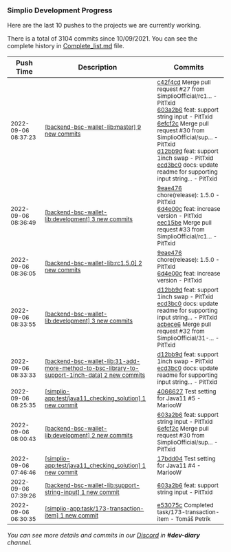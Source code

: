 
### Simplio Development Progress

Here are the last 10 pushes to the projects we are currently working.

There is a total of 3104 commits since 10/09/2021. You can see the complete history in
 [Complete_list.md](Complete_list.md) file.

| Push Time | Description | Commits |
| --- | --- | --- |
| <sub>2022-09-06 08:37:23</sub> | <sub>[[backend-bsc-wallet-lib:master] 9 new commits](https://github.com/SimplioOfficial/backend-bsc-wallet-lib/compare/d07213ab837e...fd347d34bc32)</sub> | <sub>[c42f4cd](https://github.com/SimplioOfficial/backend-bsc-wallet-lib/commit/c42f4cdffe05293d7eeb6f1178d72ed4f8027258) Merge pull request #27 from SimplioOfficial/rc1... - PitTxid<br>[603a2b6](https://github.com/SimplioOfficial/backend-bsc-wallet-lib/commit/603a2b655cc0921ec8d6b9b516df5e9ff161eaa5) feat: support string input - PitTxid<br>[6efcf2c](https://github.com/SimplioOfficial/backend-bsc-wallet-lib/commit/6efcf2ca2201e098afc0f0f1389afbb686a3c0e2) Merge pull request #30 from SimplioOfficial/sup... - PitTxid<br>[d12bb9d](https://github.com/SimplioOfficial/backend-bsc-wallet-lib/commit/d12bb9d6802b7146c277c57708db50bde1a87a67) feat: support 1inch swap - PitTxid<br>[ecd3bc0](https://github.com/SimplioOfficial/backend-bsc-wallet-lib/commit/ecd3bc03ecb30657a5136ac00275325a6fb1f427) docs: update readme for supporting input string... - PitTxid</sub> |
| <sub>2022-09-06 08:36:49</sub> | <sub>[[backend-bsc-wallet-lib:development] 3 new commits](https://github.com/SimplioOfficial/backend-bsc-wallet-lib/compare/acbece601b97...eec15befdc13)</sub> | <sub>[9eae476](https://github.com/SimplioOfficial/backend-bsc-wallet-lib/commit/9eae47667132c9257c6d5bae59b80bf5c0dd1396) chore(release): 1.5.0 - PitTxid<br>[6d4e00c](https://github.com/SimplioOfficial/backend-bsc-wallet-lib/commit/6d4e00c5036f0139f4a148c8df02abfd6c55dbb4) feat: increase version - PitTxid<br>[eec15be](https://github.com/SimplioOfficial/backend-bsc-wallet-lib/commit/eec15befdc13e0fe19517f167f7b8180ef6435fe) Merge pull request #33 from SimplioOfficial/rc1... - PitTxid</sub> |
| <sub>2022-09-06 08:36:05</sub> | <sub>[[backend-bsc-wallet-lib:rc1\.5\.0] 2 new commits](https://github.com/SimplioOfficial/backend-bsc-wallet-lib/compare/acbece601b97...6d4e00c5036f)</sub> | <sub>[9eae476](https://github.com/SimplioOfficial/backend-bsc-wallet-lib/commit/9eae47667132c9257c6d5bae59b80bf5c0dd1396) chore(release): 1.5.0 - PitTxid<br>[6d4e00c](https://github.com/SimplioOfficial/backend-bsc-wallet-lib/commit/6d4e00c5036f0139f4a148c8df02abfd6c55dbb4) feat: increase version - PitTxid</sub> |
| <sub>2022-09-06 08:33:55</sub> | <sub>[[backend-bsc-wallet-lib:development] 3 new commits](https://github.com/SimplioOfficial/backend-bsc-wallet-lib/compare/6efcf2ca2201...acbece601b97)</sub> | <sub>[d12bb9d](https://github.com/SimplioOfficial/backend-bsc-wallet-lib/commit/d12bb9d6802b7146c277c57708db50bde1a87a67) feat: support 1inch swap - PitTxid<br>[ecd3bc0](https://github.com/SimplioOfficial/backend-bsc-wallet-lib/commit/ecd3bc03ecb30657a5136ac00275325a6fb1f427) docs: update readme for supporting input string... - PitTxid<br>[acbece6](https://github.com/SimplioOfficial/backend-bsc-wallet-lib/commit/acbece601b97d17abe5a46f6d0cc87f2b6a40c03) Merge pull request #32 from SimplioOfficial/31-... - PitTxid</sub> |
| <sub>2022-09-06 08:33:33</sub> | <sub>[[backend-bsc-wallet-lib:31\-add\-more\-method\-to\-bsc\-library\-to\-support\-1inch\-data] 2 new commits](https://github.com/SimplioOfficial/backend-bsc-wallet-lib/compare/6efcf2ca2201...ecd3bc03ecb3)</sub> | <sub>[d12bb9d](https://github.com/SimplioOfficial/backend-bsc-wallet-lib/commit/d12bb9d6802b7146c277c57708db50bde1a87a67) feat: support 1inch swap - PitTxid<br>[ecd3bc0](https://github.com/SimplioOfficial/backend-bsc-wallet-lib/commit/ecd3bc03ecb30657a5136ac00275325a6fb1f427) docs: update readme for supporting input string... - PitTxid</sub> |
| <sub>2022-09-06 08:25:35</sub> | <sub>[[simplio-app:test/java11\_checking\_solution] 1 new commit](https://github.com/SimplioOfficial/simplio-app/commit/4066627fb3140fc9734b9ec49a1bc44c0d1d8ffc)</sub> | <sub>[4066627](https://github.com/SimplioOfficial/simplio-app/commit/4066627fb3140fc9734b9ec49a1bc44c0d1d8ffc) Test setting for Java11 #5 - MariooW</sub> |
| <sub>2022-09-06 08:00:43</sub> | <sub>[[backend-bsc-wallet-lib:development] 2 new commits](https://github.com/SimplioOfficial/backend-bsc-wallet-lib/compare/c42f4cdffe05...6efcf2ca2201)</sub> | <sub>[603a2b6](https://github.com/SimplioOfficial/backend-bsc-wallet-lib/commit/603a2b655cc0921ec8d6b9b516df5e9ff161eaa5) feat: support string input - PitTxid<br>[6efcf2c](https://github.com/SimplioOfficial/backend-bsc-wallet-lib/commit/6efcf2ca2201e098afc0f0f1389afbb686a3c0e2) Merge pull request #30 from SimplioOfficial/sup... - PitTxid</sub> |
| <sub>2022-09-06 07:46:46</sub> | <sub>[[simplio-app:test/java11\_checking\_solution] 1 new commit](https://github.com/SimplioOfficial/simplio-app/commit/17bdd04492de4028379eb9f6f456de2b2fcad86e)</sub> | <sub>[17bdd04](https://github.com/SimplioOfficial/simplio-app/commit/17bdd04492de4028379eb9f6f456de2b2fcad86e) Test setting for Java11 #4 - MariooW</sub> |
| <sub>2022-09-06 07:39:26</sub> | <sub>[[backend-bsc-wallet-lib:support\-string\-input] 1 new commit](https://github.com/SimplioOfficial/backend-bsc-wallet-lib/commit/603a2b655cc0921ec8d6b9b516df5e9ff161eaa5)</sub> | <sub>[603a2b6](https://github.com/SimplioOfficial/backend-bsc-wallet-lib/commit/603a2b655cc0921ec8d6b9b516df5e9ff161eaa5) feat: support string input - PitTxid</sub> |
| <sub>2022-09-06 06:30:35</sub> | <sub>[[simplio-app:task/173\-transaction\-item] 1 new commit](https://github.com/SimplioOfficial/simplio-app/commit/e53075c617c4010ce41ac852f499e6c0d50b131e)</sub> | <sub>[e53075c](https://github.com/SimplioOfficial/simplio-app/commit/e53075c617c4010ce41ac852f499e6c0d50b131e) Completed task/173-transaction-item - Tomáš Petrík</sub> |

_You can see more details and commits in our [Discord](https://discord.gg/aKhjuwZmdP) in **#dev-diary** channel._
